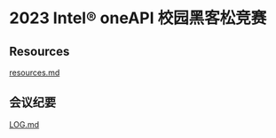 # 2023 Intel® oneAPI 校园黑客松竞赛

## Resources

[resources.md](./resources/resources.md)

## 会议纪要

[LOG.md](./LOG.md)
